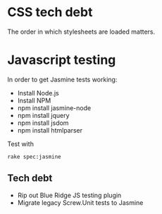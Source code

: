 
# CSS tech debt

The order in which stylesheets are loaded matters.


# Javascript testing

In order to get Jasmine tests working:
* Install Node.js
* Install NPM
* npm install jasmine-node
* npm install jquery
* npm install jsdom
* npm install htmlparser

Test with 

    rake spec:jasmine


## Tech debt

* Rip out Blue Ridge JS testing plugin
* Migrate legacy Screw.Unit tests to Jasmine

